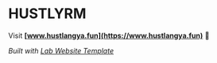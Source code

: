 
# HUSTLYRM

Visit **[www.hustlangya.fun](https://www.hustlangya.fun)** 🚀

_Built with [Lab Website Template](https://greene-lab.gitbook.io/lab-website-template-docs)_
